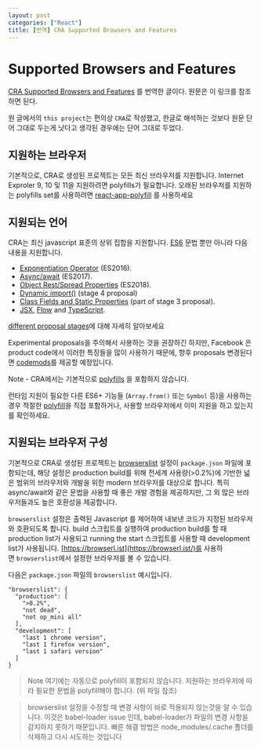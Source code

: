```yaml
---
layout: post
categories: ["React"]
title: [번역] CRA Supported Browsers and Features
---
```


# Supported Browsers and Features

[CRA Supported Browsers and Features](https://create-react-app.dev/docs/supported-browsers-features/) 를 번역한 글이다. 원문은 이 링크를 참조하면 된다.

원 글에서의 `this project`는 편의상 `CRA`로 작성했고, 한글로 해석하는 것보다 원문 단어 그대로 두는게 낫다고 생각된 경우에는 단어 그대로 두었다.

## 지원하는 브라우저

기본적으로, CRA로 생성된 프로젝트는 모든 최신 브라우저를 지원합니다. Internet Exproler 9, 10 및 11을 지원하려면 polyfills가 필요합니다. 오래된 브라우저를 지원하는 polyfills set를 사용하려면 [react-app-polyfill](https://github.com/facebook/create-react-app/blob/main/packages/react-app-polyfill/README.md) 를 사용하세요

## 지원되는 언어

CRA는 최신 javascript 표준의 상위 집합을 지원합니다. [ES6](https://github.com/lukehoban/es6features) 문법 뿐만 아니라 다음 내용을 지원합니다.

- [Exponentiation Operator](https://github.com/tc39/proposal-exponentiation-operator) (ES2016).
- [Async/await](https://github.com/tc39/proposal-async-await) (ES2017).
- [Object Rest/Spread Properties](https://github.com/tc39/proposal-object-rest-spread) (ES2018).
- [Dynamic import()](https://github.com/tc39/proposal-dynamic-import) (stage 4 proposal)
- [Class Fields and Static Properties](https://github.com/tc39/proposal-class-public-fields) (part of stage 3 proposal).
- [JSX](https://reactjs.org/docs/introducing-jsx.html), [Flow](https://create-react-app.dev/docs/adding-flow/) and [TypeScript](https://create-react-app.dev/docs/adding-typescript/).

[different proposal stages](https://tc39.es/process-document/)에 대해 자세히 알아보세요

Experimental proposals을 주의해서 사용하는 것을 권장하긴 하지만, Facebook 은 product code에서 이러한 특징들을 많이 사용하기 때문에, 향후 proposals 변경된다면 [codemods](https://medium.com/@cpojer/effective-javascript-codemods-5a6686bb46fb)를 제공할 예정입니다.

Note - CRA에서는 기본적으로 [polyfills](https://github.com/facebook/create-react-app/blob/main/packages/react-app-polyfill/README.md) 을 포함하지 않습니다.

런타임 지원이 필요한 다른 ES6+ 기능들 (`Array.from()` 또는 `Symbol` 등)을 사용하는 경우 적절한 [polyfill](https://github.com/facebook/create-react-app/blob/main/packages/react-app-polyfill/README.md)을 직접 포함하거나, 사용할 브라우저에서 이미 지원을 하고 있는지를 확인하세요.

## 지원되는 브라우저 구성

기본적으로 CRA로 생성된 프로젝트는 [browserslist](https://github.com/browserslist/browserslist) 설정이 `package.json` 파일에 포함되는데, 해당 설정은 production build를 위해 전세계 사용량(>0.2%)에 기반한 넓은 범위의 브라우저와 개발을 위한 modern 브라우저를 대상으로 합니다. 특히 async/await와 같은 문법을 사용할 때 좋은 개발 경험을 제공하지만, 그 외 많은 브라우저들과도 높은 호환성을 제공합니다.

`browserslist` 설정은 출력된 Javascript 를 제어하여 내보낸 코드가 지정된 브라우저와 호환되도록 합니다. build 스크립트를 실행하여 production build를 할 때 production list가 사용되고 running the start 스크립트를 사용할 때 development list가 사용됩니다. [https://browserl.ist](https://browserl.ist/)를 사용하면 `browserslist`에서 설정한 브라우저를 볼 수 있습니다.

다음은 `package.json` 파일의 `browserslist` 예시입니다.

```
"browserslist": {
  "production": [
    ">0.2%",
    "not dead",
    "not op_mini all"
  ],
  "development": [
    "last 1 chrome version",
    "last 1 firefox version",
    "last 1 safari version"
  ]
}

```

> Note 여기에는 자동으로 polyfill이 포함되지 않습니다. 지원하는 브라우저에 따라 필요한 문법을 polyfill해야 합니다. (위 파일 참조)

> browserslist 설정을 수정할 때 변경 사항이 바로 적용되지 않는것을 알 수 있습니다. 이것은 babel-loader issue 인데, babel-loader가 파일의 변경 사항을 감지하지 못하기 때문입니다. 빠른 해결 방법은 node_modules/.cache 폴더를 삭제하고 다시 시도하는 것입니다
